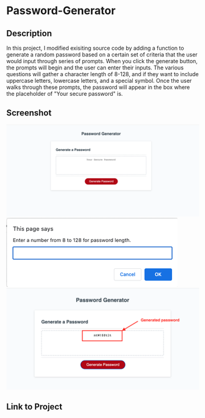 # Password-Generator
## Description

In this project, I modified exisiting source code by adding a function to generate a random password based on a certain set of criteria that the user would input through series of prompts. When you click the generate button, the prompts will begin and the user can enter their inputs. The various questions will gather a character length of 8-128, and if they want to include uppercase letters, lowercase letters, and a special symbol. Once the user walks through these prompts, the password will appear in the box where the placeholder of "Your secure password" is. 

## Screenshot

![password generator](/assets/password-generator-1.jpg)
![password prompt](/assets/password-generator-2.jpg)
![generated password](/assets/password-generator-3.jpg)

## Link to Project 